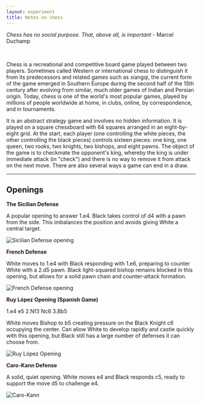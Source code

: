 ```yaml
---
layout: experiment
title: Notes on chess
---
```


_Chess has no social purpose. That, above all, is important_ - Marcel Duchamp

<br>

Chess is a recreational and competitive board game played between two players. Sometimes called Western or international chess to distinguish it from its predecessors and related games such as xiangqi, the current form of the game emerged in Southern Europe during the second half of the 15th century after evolving from similar, much older games of Indian and Persian origin. Today, chess is one of the world's most popular games, played by millions of people worldwide at home, in clubs, online, by correspondence, and in tournaments.

It is an abstract strategy game and involves no hidden information. It is played on a square chessboard with 64 squares arranged in an eight-by-eight grid. At the start, each player (one controlling the white pieces, the other controlling the black pieces) controls sixteen pieces: one king, one queen, two rooks, two knights, two bishops, and eight pawns. The object of the game is to checkmate the opponent's king, whereby the king is under immediate attack (in "check") and there is no way to remove it from attack on the next move. There are also several ways a game can end in a draw.

---

## Openings

__The Sicilian Defense__

A popular opening to answer 1.e4. Black takes control of d4 with a pawn from the side. This imbalances the position and avoids giving White a central target.

![Sicilian Defense opening](/media/sicilian.png)

__French Defense__

White moves to 1.e4 with Black responding with 1.e6, preparing to counter White with a 2.d5 pawn. Black light-squared bishop remains blocked in this opening, but allows for a solid pawn chain and counter-attack formation.

![French Defense opening](/media/frenchdefense.png)

__Ruy López Opening (Spanish Game)__

1.e4 e5 2.Nf3 Nc6 3.Bb5

White moves Bishop to b5 creating pressure on the Black Knight c6 occupying the center. Can allow White to develop rapidly and castle quickly with this opening, but Black still has a large number of defenses it can choose from.

![Ruy López Opening](/media/lopez.png)

__Caro-Kann Defense__

A solid, quiet opening. White moves e4 and Black responds c5, ready to support the move d5 to challenge e4.

![Caro-Kann](/media/carokann.png)

